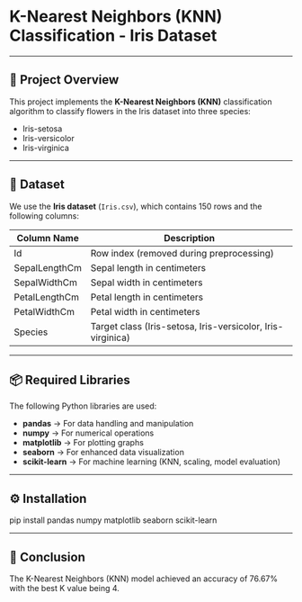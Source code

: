 # K-Nearest Neighbors (KNN) Classification - Iris Dataset
------------
## 📌 Project Overview
This project implements the **K-Nearest Neighbors (KNN)** classification algorithm to classify flowers in the Iris dataset into three species:
- Iris-setosa
- Iris-versicolor
- Iris-virginica

----------------------
## 📂 Dataset
We use the **Iris dataset** (`Iris.csv`), which contains 150 rows and the following columns:

| Column Name     | Description |
|----------------|-------------|
| Id             | Row index (removed during preprocessing) |
| SepalLengthCm  | Sepal length in centimeters |
| SepalWidthCm   | Sepal width in centimeters |
| PetalLengthCm  | Petal length in centimeters |
| PetalWidthCm   | Petal width in centimeters |
| Species        | Target class (Iris-setosa, Iris-versicolor, Iris-virginica) |

---

## 📦 Required Libraries

The following Python libraries are used:

- **pandas** → For data handling and manipulation  
- **numpy** → For numerical operations  
- **matplotlib** → For plotting graphs  
- **seaborn** → For enhanced data visualization  
- **scikit-learn** → For machine learning (KNN, scaling, model evaluation)

---

## ⚙️ Installation

pip install pandas numpy matplotlib seaborn scikit-learn

-----------

## 🧠 Conclusion

The K-Nearest Neighbors (KNN) model achieved an accuracy of 76.67% with the best K value being 4.
